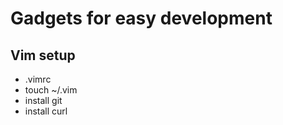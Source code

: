 # Gadgets for easy development
 
## Vim setup

* .vimrc
* touch ~/.vim
* install  git
* install curl
